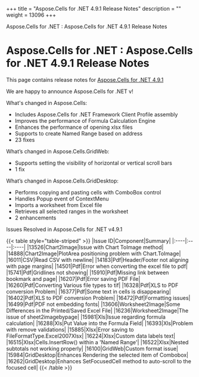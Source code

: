 +++
title = "Aspose.Cells for .NET 4.9.1 Release Notes" 
description = "" 
weight = 13096 
+++

Aspose.Cells for .NET : Aspose.Cells for .NET 4.9.1 Release Notes  

# Aspose.Cells for .NET : Aspose.Cells for .NET 4.9.1 Release Notes


This page contains release notes for [Aspose.Cells for .NET 4.9.1](http://www.aspose.com/downloads/cells/net/new-releases/aspose.cells-for-.net-4.9.1/)

We are happy to announce Aspose.Cells for .NET v!

What's changed in Aspose.Cells:

*   Includes Aspose.Cells for .NET Framework Client Profile assembly
*   Improves the performance of Formula Calculation Engine
*   Enhances the performance of opening xlsx files
*   Supports to create Named Range based on address
*   23 fixes

What’s changed in Aspose.Cells.GridWeb:

*   Supports setting the visibility of horizontal or vertical scroll bars
*   1 fix

What’s changed in Aspose.Cells.GridDesktop:

*   Performs copying and pasting cells with ComboBox control
*   Handles Popup event of ContextMenu
*   Imports a worksheet from Excel file
*   Retrieves all selected ranges in the worksheet
*   2 enhancements

Issues Resolved in Aspose.Cells for .NET v4.9.1

{{< table style="table-striped" >}}
|Issue ID|Component|Summary|
|:----|:----|:----|
|13526|Chart2Image|Issue with Chart ToImage method|
|14888|Chart2Image|PlotArea positioning problem with Chart.ToImage|
|16011|CSV|Read CSV with newline|
|14183|Pdf|Header/Footer not aligning with page margins|
|14501|Pdf|Error when converting the excel file to pdf|
|15741|Pdf|Gridlines not showing|
|15910|Pdf|Missing link between bookmark and page|
|16207|Pdf|Error saving PDF File|
|16260|Pdf|Converting Various file types to tif|
|16328|Pdf|XLS to PDF conversion Problem|
|16377|Pdf|Some text in cells is disappearing|
|16402|Pdf|XLS to PDF conversion Problem|
|16472|Pdf|Formatting issues|
|16499|Pdf|PDF not embedding fonts|
|13606|Worksheet2Image|Some Differences in the Printed/Saved Excel File|
|16236|Worksheet2Image|The issue of sheet2imagebypage|
|15981|Xls|Issue regarding formula calculation|
|16288|Xls|Put Value into the Formula Field|
|16393|Xls|Problem with remove validations|
|15885|Xlsx|Error saving to FileFormatType.Excel2007Xlsx|
|16224|Xlsx|Custom data labels text|
|16515|Xlsx|Cells.InsertRow() within a 'Named Range'|
|16522|Xlsx|Nested subtotals not working properly|
|16100|GridWeb|Custom format issue|
|15984|GridDesktop|Enhances Rendering the selected item of Combobox|
|16262|GridDesktop|Enhances SetFocusedCell method to auto-scroll to the focused cell|
{{< /table >}}

